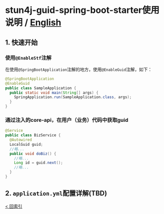 # stun4j-guid-spring-boot-starter使用说明 / [English](README_en_US.md)

## 1. 快速开始
### 使用`@EnableStf`注解
在使用`@SpringBootApplication`注解的地方，使用`@EnableGuid`注解，如下：
```java
@SpringBootApplication
@EnableGuid
public class SampleApplication {
  public static void main(String[] args) {
    SpringApplication.run(SampleApplication.class, args);
  }
}
```
### 通过注入的core-api，在用户（业务）代码中获取guid
```java
@Service
public class BizService {
  @Autowired
  LocalGuid guid;
  //略...
  public void doBiz() {
    //略...
    Long id = guid.next();
    //略...
  }
}
```

## 2. `application.yml`配置详解(TBD)

[< 回索引](../README.md)
